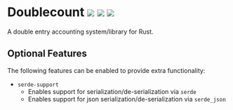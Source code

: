 # Doublecount [![](https://img.shields.io/crates/v/doublecount.svg)](https://crates.io/crates/doublecount) [![](https://img.shields.io/github/license/kellpossible/doublecount)](https://github.com/kellpossible/doublecount/blob/master/LICENSE.txt) [![](https://docs.rs/doublecount/badge.svg)](https://docs.rs/doublecount/)

A double entry accounting system/library for Rust.

## Optional Features

The following features can be enabled to provide extra functionality:

+ `serde-support`
  + Enables support for serialization/de-serialization via `serde`
  + Enables support for json serialization/de-serialization via `serde_json`